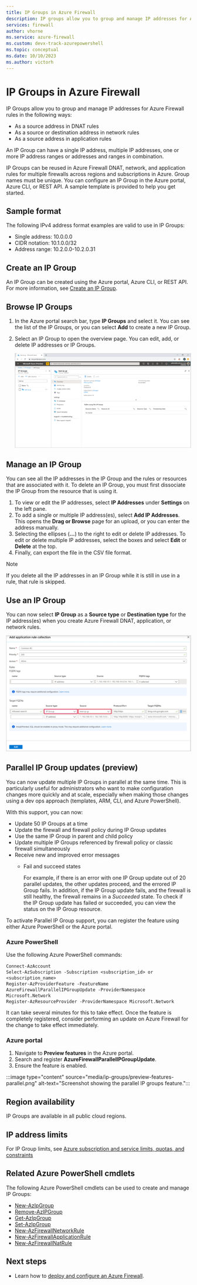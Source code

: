 ```yaml
---
title: IP Groups in Azure Firewall 
description: IP groups allow you to group and manage IP addresses for Azure Firewall rules.
services: firewall
author: vhorne
ms.service: azure-firewall
ms.custom: devx-track-azurepowershell
ms.topic: conceptual
ms.date: 10/10/2023
ms.author: victorh
---
```


# IP Groups in Azure Firewall

IP Groups allow you to group and manage IP addresses for Azure Firewall rules in the following ways:

- As a source address in DNAT rules
- As a source or destination address in network rules
- As a source address in application rules


An IP Group can have a single IP address, multiple IP addresses, one or more IP address ranges or addresses and ranges in combination.

IP Groups can be reused in Azure Firewall DNAT, network, and application rules for multiple firewalls across regions and subscriptions in Azure. Group names must be unique. You can configure an IP Group in the Azure portal, Azure CLI, or REST API. A sample template is provided to help you get started.

## Sample format

The following IPv4 address format examples are valid to use in IP Groups:

- Single address: 10.0.0.0
- CIDR notation: 10.1.0.0/32
- Address range: 10.2.0.0-10.2.0.31

## Create an IP Group

An IP Group can be created using the Azure portal, Azure CLI, or REST API. For more information, see [Create an IP Group](create-ip-group.md).

## Browse IP Groups
1. In the Azure portal search bar, type **IP Groups** and select it. You can see the list of the IP Groups, or you can select **Add** to create a new IP Group.
2. Select an IP Group to open the overview page. You can edit, add, or delete IP addresses or IP Groups.

   ![IP Groups overview](media/ip-groups/overview.png)

## Manage an IP Group

You can see all the IP addresses in the IP Group and the rules or resources that are associated with it. To delete an IP Group, you must first dissociate the IP Group from the resource that is using it.

1. To view or edit the IP addresses, select **IP Addresses** under **Settings** on the left pane.
2. To add a single or multiple IP address(es), select **Add IP Addresses**. This opens the **Drag or Browse** page for an upload, or you can enter the address manually.
3.    Selecting the ellipses (**…**) to the right to edit or delete IP addresses. To edit or delete multiple IP addresses, select the boxes and select **Edit** or **Delete** at the top.
4. Finally, can export the file in the CSV file format.

> [!NOTE]
> If you delete all the IP addresses in an IP Group while it is still in use in a rule, that rule is skipped.


## Use an IP Group

You can now select **IP Group** as a **Source type** or **Destination type** for the IP address(es) when you create Azure Firewall DNAT, application, or network rules.

![IP Groups in Firewall](media/ip-groups/fw-ipgroup.png)

## Parallel IP Group updates (preview)

You can now update multiple IP Groups in parallel at the same time. This is particularly useful for administrators who want to make configuration changes more quickly and at scale, especially when making those changes using a dev ops approach (templates, ARM, CLI, and Azure PowerShell).

With this support, you can now:

- Update 50 IP Groups at a time
- Update the firewall and firewall policy during IP Group updates
- Use the same IP Group in parent and child policy
- Update multiple IP Groups referenced by firewall policy or classic firewall simultaneously
- Receive new and improved error messages
   - Fail and succeed states

     For example, if there is an error with one IP Group update out of 20 parallel updates, the other updates proceed, and the errored IP Group fails. In addition, if the IP Group update fails, and the firewall is still healthy, the firewall remains in a *Succeeded* state. To check if the IP Group update has failed or succeeded, you can view the status on the IP Group resource.

To activate Parallel IP Group support, you can register the feature using either Azure PowerShell or the Azure portal.

### Azure PowerShell

Use the following Azure PowerShell commands:

```azurepowershell
Connect-AzAccount
Select-AzSubscription -Subscription <subscription_id> or <subscription_name>
Register-AzProviderFeature -FeatureName AzureFirewallParallelIPGroupUpdate -ProviderNamespace Microsoft.Network
Register-AzResourceProvider -ProviderNamespace Microsoft.Network
```
It can take several minutes for this to take effect. Once the feature is completely registered, consider performing an update on Azure Firewall for the change to take effect immediately.

### Azure portal

1. Navigate to **Preview features** in the Azure portal.
2. Search and register **AzureFirewallParallelIPGroupUpdate**.
3. Ensure the feature is enabled.

:::image type="content" source="media/ip-groups/preview-features-parallel.png" alt-text="Screenshot showing the parallel IP groups feature.":::

## Region availability

IP Groups are available in all public cloud regions.

## IP address limits

For IP Group limits, see [Azure subscription and service limits, quotas, and constraints](../azure-resource-manager/management/azure-subscription-service-limits.md#azure-firewall-limits)

## Related Azure PowerShell cmdlets

The following Azure PowerShell cmdlets can be used to create and manage IP Groups:

- [New-AzIpGroup](/powershell/module/az.network/new-azipgroup)
- [Remove-AzIPGroup](/powershell/module/az.network/remove-azipgroup)
- [Get-AzIpGroup](/powershell/module/az.network/get-azipgroup)
- [Set-AzIpGroup](/powershell/module/az.network/set-azipgroup)
- [New-AzFirewallNetworkRule](/powershell/module/az.network/new-azfirewallnetworkrule)
- [New-AzFirewallApplicationRule](/powershell/module/az.network/new-azfirewallapplicationrule)
- [New-AzFirewallNatRule](/powershell/module/az.network/new-azfirewallnatrule)

## Next steps

- Learn how to [deploy and configure an Azure Firewall](tutorial-firewall-deploy-portal.md).
